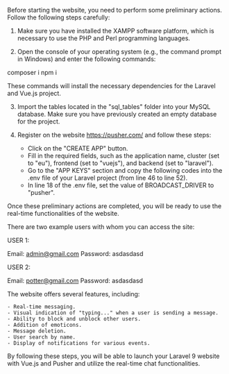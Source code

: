 
Before starting the website, you need to perform some preliminary actions. Follow the following steps carefully:

1. Make sure you have installed the XAMPP software platform, which is necessary to use the PHP and Perl programming languages.

2. Open the console of your operating system (e.g., the command prompt in Windows) and enter the following commands:

composer i
npm i

These commands will install the necessary dependencies for the Laravel and Vue.js project.

3. Import the tables located in the "sql_tables" folder into your MySQL database. Make sure you have previously created an empty database for the project.

4. Register on the website https://pusher.com/ and follow these steps:

    - Click on the "CREATE APP" button.
    - Fill in the required fields, such as the application name, cluster (set to "eu"), frontend (set to "vuejs"), and backend (set to "laravel").
    - Go to the "APP KEYS" section and copy the following codes into the .env file of your Laravel project (from line 46 to line 52).
    - In line 18 of the .env file, set the value of BROADCAST_DRIVER to "pusher".

Once these preliminary actions are completed, you will be ready to use the real-time functionalities of the website.

There are two example users with whom you can access the site:

USER 1:

Email: admin@gmail.com
Password: asdasdasd

USER 2:

Email: potter@gmail.com
Password: asdasdasd

The website offers several features, including:

    - Real-time messaging.
    - Visual indication of "typing..." when a user is sending a message.
    - Ability to block and unblock other users.
    - Addition of emoticons.
    - Message deletion.
    - User search by name.
    - Display of notifications for various events.

By following these steps, you will be able to launch your Laravel 9 website with Vue.js and Pusher and utilize the real-time chat functionalities.